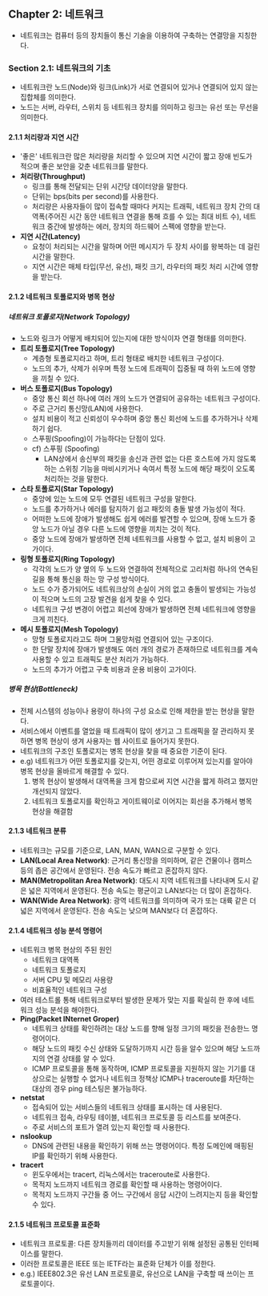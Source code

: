 ## Chapter 2: 네트워크
- 네트워크는 컴퓨터 등의 장치들이 통신 기술을 이용하여 구축하는 연결망을 지칭한다.
### Section 2.1: 네트워크의 기초
- 네트워크란 노드(Node)와 링크(Link)가 서로 연결되어 있거나 연결되어 있지 않는 집합체를 의미한다.
- 노드는 서버, 라우터, 스위치 등 네트워크 장치를 의미하고 링크는 유선 또는 무선을 의미한다.
#### 2.1.1 처리량과 지연 시간
- '좋은' 네트워크란 많은 처리량을 처리할 수 있으며 지연 시간이 짧고 장애 빈도가 적으며 좋은 보안을 갖춘 네트워크를 말한다.
- **처리량(Throughput)**
  - 링크를 통해 전달되는 단위 시간당 데이터양을 말한다.
  - 단위는 bps(bits per second)를 사용한다.
  - 처리량은 사용자들이 많이 접속할 때마다 커지는 트래픽, 네트워크 장치 간의 대역폭(주어진 시간 동안 네트워크 연결을 통해 흐를 수 있는 최대 비트 수), 네트워크 중간에 발생하는 에러, 장치의 하드웨어 스펙에 영향을 받는다.
- **지연 시간(Latency)**
  - 요청이 처리되는 시간을 말하며 어떤 메시지가 두 장치 사이를 왕복하는 데 걸린 시간을 말한다.
  - 지연 시간은 매체 타입(무선, 유선), 패킷 크기, 라우터의 패킷 처리 시간에 영향을 받는다.

#### 2.1.2 네트워크 토폴로지와 병목 현상

##### 네트워크 토폴로지(Network Topology)
-  노드와 링크가 어떻게 배치되어 있는지에 대한 방식이자 연결 형태를 의미한다.
- **트리 토폴로지(Tree Topology)**
  - 계층형 토폴로지라고 하며, 트리 형태로 배치한 네트워크 구성이다.
  - 노드의 추가, 삭제가 쉬우며 특정 노드에 트래픽이 집중될 때 하위 노드에 영향을 끼칠 수 있다.
- **버스 토폴로지(Bus Topology)**
  - 중앙 통신 회선 하나에 여러 개의 노드가 연결되어 공유하는 네트워크 구성이다.
  - 주로 근거리 통신망(LAN)에 사용한다.
  - 설치 비용이 적고 신뢰성이 우수하며 중앙 통신 회선에 노드를 추가하거나 삭제하기 쉽다.
  - 스푸핑(Spoofing)이 가능하다는 단점이 있다.
  - cf) 스푸핑 (Spoofing)
    - LAN상에서 송신부의 패킷을 송신과 관련 없는 다른 호스트에 가지 않도록 하는 스위칭 기능을 마비시키거나 속여서 특정 노드에 해당 패킷이 오도록 처리하는 것을 말한다.
- **스타 토폴로지(Star Topology)**
  - 중앙에 있는 노드에 모두 연결된 네트워크 구성을 말한다.
  - 노드를 추가하거나 에러를 탐지하기 쉽고 패킷의 충돌 발생 가능성이 적다.
  - 어떠한 노드에 장애가 발생해도 쉽게 에러를 발견할 수 있으며, 장애 노드가 중앙 노드가 아닐 경우 다른 노드에 영향을 끼치는 것이 적다.
  - 중앙 노드에 장애가 발생하면 전체 네트워크를 사용할 수 없고, 설치 비용이 고가이다.
- **링형 토폴로지(Ring Topology)**
  - 각각의 노드가 양 옆의 두 노드와 연결하여 전체적으로 고리처럼 하나의 연속된 길을 통해 통신을 하는 망 구성 방식이다.
  - 노드 수가 증가되어도 네트워크상의 손실이 거의 없고 충돌이 발생되는 가능성이 적으며 노드의 고장 발견을 쉽게 찾을 수 있다.
  - 네트워크 구성 변경이 어렵고 회선에 장애가 발생하면 전체 네트워크에 영향을 크게 끼친다.
- **메시 토폴로지(Mesh Topology)**
  - 망형 토폴로지라고도 하며 그물망처럼 연결되어 있는 구조이다.
  - 한 단말 장치에 장애가 발생해도 여러 개의 경로가 존재하므로 네트워크를 계속 사용할 수 있고 트래픽도 분산 처리가 가능하다.
  - 노드의 추가가 어렵고 구축 비용과 운용 비용이 고가이다.
##### 병목 현상(Bottleneck)
- 전체 시스템의 성능이나 용량이 하나의 구성 요소로 인해 제한을 받는 현상을 말한다.
- 서비스에서 이벤트를 열었을 때 트래픽이 많이 생기고 그 트래픽을 잘 관리하지 못하면 병목 현상이 생겨 사용자는 웹 사이트로 들어가지 못한다.
- 네트워크의 구조인 토폴로지는 병목 현상을 찾을 때 중요한 기준이 된다.
- e.g) 네트워크가 어떤 토폴로지를 갖는지, 어떤 경로로 이루어져 있는지를 알아야 병목 현상을 올바르게 해결할 수 있다.
  1. 병목 현상이 발생해서 대역폭을 크게 함으로써 지연 시간을 짧게 하려고 했지만 개선되지 않았다.
  2. 네트워크 토폴로지를 확인하고 게이트웨이로 이어지는 회선을 추가해서 병목 현상을 해결함
#### 2.1.3 네트워크 분류
- 네트워크는 규모를 기준으로, LAN, MAN, WAN으로 구분할 수 있다.
- **LAN(Local Area Network)**: 근거리 통신망을 의미하며, 같은 건물이나 캠퍼스 등의 좁은 공간에서 운영된다. 전송 속도가 빠르고 혼잡하지 않다.
- **MAN(Metropolitan Area Network)**: 대도시 지역 네트워크를 나타내며 도시 같은 넓은 지역에서 운영된다. 전송 속도는 평균이고 LAN보다는 더 많이 혼잡하다.
- **WAN(Wide Area Network)**: 광역 네트워크를 의미하며 국가 또는 대륙 같은 더 넓은 지역에서 운영된다. 전송 속도는 낮으며 MAN보다 더 혼잡하다.
#### 2.1.4 네트워크 성능 분석 명령어
- 네트워크 병목 현상의 주된 원인
  - 네트워크 대역폭
  - 네트워크 토폴로지
  - 서버 CPU 및 메모리 사용량
  - 비효율적인 네트워크 구성
- 여러 테스트롤 통해 네트워크로부터 발생한 문제가 맞는 지를 확실히 한 후에 네트워크 성능 분석을 해야한다.
- **Ping(Packet INternet Groper)**
  - 네트워크 상태를 확인하려는 대상 노드를 향해 일정 크기의 패킷을 전송한느 명령어이다.
  - 해당 노드의 패킷 수신 상태와 도달하기까지 시간 등을 알수 있으며 해당 노드까지의 연결 상태를 알 수 있다.
  - ICMP 프로토콜을 통해 동작하며, ICMP 프로토콜을 지원하지 않는 기기를 대상으로는 실행할 수 없거나 네트워크 정책상 ICMP나 traceroute를 차단하는 대상의 경우 ping 테스팅은 불가능하다.
- **netstat**
  - 접속되어 있는 서비스들의 네트워크 상태를 표시하는 데 사용된다.
  - 네트워크 접속, 라우팅 테이블,  네트워크 프로토콜 등 리스트를 보여준다.
  - 주로 서비스의 포트가 열려 있는지 확인할 때 사용한다.
- **nslookup**
  - DNS에 관련된 내용을 확인하기 위해 쓰는 명령어이다. 특정 도메인에 매핑된 IP를 확인하기 위해 사용한다.
- **tracert**
  - 윈도우에서는 tracert, 리눅스에서는 traceroute로 사용한다.
  - 목적지 노드까지 네트워크 경로를 확인할 때 사용하는 명령어이다.
  - 목적지 노드까지 구간들 중 어느 구간에서 응답 시간이 느려지는지 등을 확인할 수 있다.
#### 2.1.5 네트워크 프로토콜 표준화
- 네트워크 프로토콜: 다른 장치들끼리 데이터를 주고받기 위해 설정된 공통된 인터페이스를 말한다.
- 이러한 프로토콜은 IEEE 또는 IETF라는 표준화 단체가 이를 정한다.
- e.g.) IEEE802.3은 유선 LAN 프로토콜로, 유선으로 LAN을 구축할 때 쓰이는 프로토콜이다.